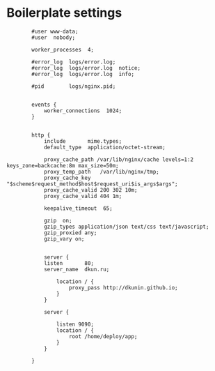 # Boilerplate settings
            #user www-data;
            #user  nobody;

            worker_processes  4;

            #error_log  logs/error.log;
            #error_log  logs/error.log  notice;
            #error_log  logs/error.log  info;

            #pid        logs/nginx.pid;


            events {
                worker_connections  1024;
            }


            http {
                include       mime.types;
                default_type  application/octet-stream;

                proxy_cache_path /var/lib/nginx/cache levels=1:2 keys_zone=backcache:8m max_size=50m;
                proxy_temp_path   /var/lib/nginx/tmp;
                proxy_cache_key "$scheme$request_method$host$request_uri$is_args$args";
                proxy_cache_valid 200 302 10m;
                proxy_cache_valid 404 1m;

                keepalive_timeout  65;

                gzip  on;
                gzip_types application/json text/css text/javascript;
                gzip_proxied any;
                gzip_vary on;


                server {
                listen       80;
                server_name  dkun.ru;

                    location / {
                        proxy_pass http://dkunin.github.io;
                    }
                }

                server {

                    listen 9090;
                    location / {
                        root /home/deploy/app;
                    }
                }

            }